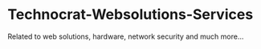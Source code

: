 # Technocrat-Websolutions-Services
Related to web solutions, hardware, network security and much more...
